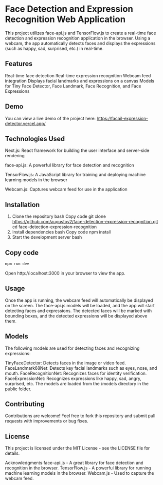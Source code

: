 
# **Face Detection and Expression Recognition Web Application**


This project utilizes face-api.js and TensorFlow.js to create a real-time face detection and expression recognition application in the browser. Using a webcam, the app automatically detects faces and displays the expressions (such as happy, sad, surprised, etc.) in real-time.

## Features

Real-time face detection
Real-time expression recognition
Webcam feed integration
Displays facial landmarks and expressions on a canvas
Models for Tiny Face Detector, Face Landmark, Face Recognition, and Face Expressions
## Demo
You can view a live demo of the project here: https://facail-expression-detector.vercel.app/

## Technologies Used
Next.js: React framework for building the user interface and server-side rendering

face-api.js: A powerful library for face detection and recognition

TensorFlow.js: A JavaScript library for training and deploying machine learning models in the browser

Webcam.js: Captures webcam feed for use in the application
## Installation
1. Clone the repository
bash
Copy code
git clone https://github.com/augustov2/face-detection-expression-recognition.git
cd face-detection-expression-recognition
2. Install dependencies
bash
Copy code
npm install
3. Start the development server
bash
## Copy code
```bash
npm run dev
```
Open http://localhost:3000 in your browser to view the app.

## Usage
Once the app is running, the webcam feed will automatically be displayed on the screen. The face-api.js models will be loaded, and the app will start detecting faces and expressions. The detected faces will be marked with bounding boxes, and the detected expressions will be displayed above them.

## Models
The following models are used for detecting faces and recognizing expressions:

TinyFaceDetector: Detects faces in the image or video feed.
FaceLandmark68Net: Detects key facial landmarks such as eyes, nose, and mouth.
FaceRecognitionNet: Recognizes faces for identity verification.
FaceExpressionNet: Recognizes expressions like happy, sad, angry, surprised, etc.
The models are loaded from the /models directory in the public folder.

## Contributing
Contributions are welcome! Feel free to fork this repository and submit pull requests with improvements or bug fixes.

## License
This project is licensed under the MIT License - see the LICENSE file for details.

Acknowledgments
face-api.js - A great library for face detection and recognition in the browser.
TensorFlow.js - A powerful library for running machine learning models in the browser.
Webcam.js - Used to capture the webcam feed.
